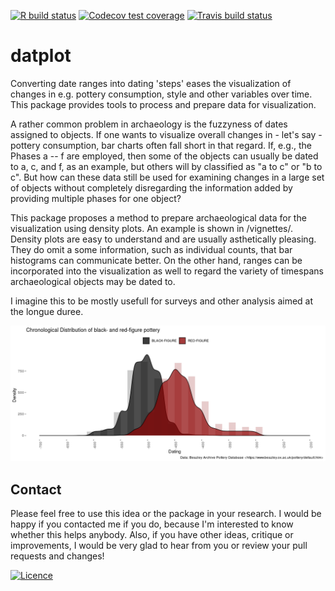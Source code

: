 <!-- README.md is generated from README.Rmd. Please edit that file -->
 <!-- badges: start -->
  [![R build status](https://github.com/lsteinmann/datplot/workflows/R-CMD-check/badge.svg)](https://github.com/lsteinmann/datplot/actions)
  [![Codecov test coverage](https://codecov.io/gh/lsteinmann/datplot/branch/master/graph/badge.svg)](https://codecov.io/gh/lsteinmann/datplot?branch=master)
  [![Travis build status](https://travis-ci.com/lsteinmann/datplot.svg?branch=master)](https://travis-ci.com/lsteinmann/datplot)
  <!-- badges: end -->

datplot
=======

Converting date ranges into dating 'steps' eases the visualization of changes in e.g. pottery consumption, style and other variables over time. This package provides tools to process and prepare data for visualization.

A rather common problem in archaeology is the fuzzyness of dates assigned to objects. If one wants to visualize overall changes in - let's say - pottery consumption, bar charts often fall short in that regard. If, e.g., the Phases a -- f are employed, then some of the objects can usually be dated to a, c, and f, as an example, but others will by classified as "a to c" or "b to c". But how can these data still be used for examining changes in a large set of objects without completely disregarding the information added by providing multiple phases for one object?

This package proposes a method to prepare archaeological data for the visualization using density plots. An example is shown in /vignettes/. Density plots are easy to understand and are usually asthetically pleasing. They do omit a some information, such as individual counts, that bar histograms can communicate better. On the other hand, ranges can be incorporated into the visualization as well to regard the variety of timespans archaeological objects may be dated to.

I imagine this to be mostly usefull for surveys and other analysis aimed at the longue duree. 

![Attic Pottery from BAPD by Date](demo_readme.png "Attic Pottery from BAPD by Date")

Contact
-------

Please feel free to use this idea or the package in your research. I would be happy if you contacted me if you do, because I'm interested to know whether this helps anybody. Also, if you have other ideas, critique or improvements, I would be very glad to hear from you or review your pull requests and changes! 

[![Licence](https://i.creativecommons.org/l/by-sa/4.0/88x31.png)](http://creativecommons.org/licenses/by-sa/4.0/)
